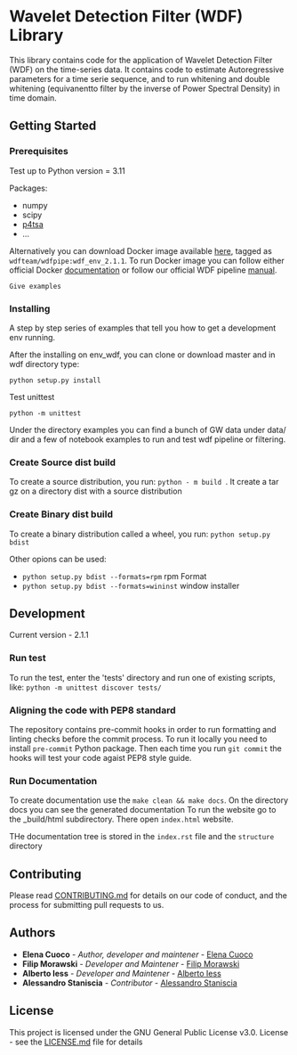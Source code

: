 # Wavelet Detection Filter (WDF) Library
This library contains code for the application of Wavelet Detection Filter (WDF) on the time-series data.
It contains code to estimate Autoregressive parameters for a time serie sequence, and to run whitening and double whitening (equivanentto filter by the inverse of Power Spectral Density) in time domain.

## Getting Started

### Prerequisites

Test up to  Python version = 3.11

Packages:

- numpy
- scipy
- [p4tsa](https://github.com/elenacuoco/p4TSA)
- ...

Alternatively you can download Docker image available [here](https://hub.docker.com/repository/docker/wdfteam/wdfpipe), tagged as `wdfteam/wdfpipe:wdf_env_2.1.1`. To run Docker image you can follow either official Docker [documentation](https://docs.docker.com/get-started/) or follow our official WDF pipeline [manual](https://wdfpipe.gitlab.io/content/manual/).

```
Give examples
```

### Installing

A step by step series of examples that tell you how to get a development env running. 

After the installing on env_wdf, you can clone or download master and in wdf directory type: 

```
python setup.py install
```

Test unittest

```
python -m unittest
```

Under the directory examples you can find a bunch of GW data under data/ dir and a few of notebook examples to run and test wdf pipeline or filtering.

### Create Source dist build
To create a source distribution, you run: `python - m build `. It create a tar gz on a directory dist with a source distribution

### Create Binary dist build
To create a binary distribution called a wheel, you run: `python setup.py bdist`

Other opions can be used:
* `python setup.py bdist --formats=rpm` rpm Format
* `python setup.py bdist --formats=wininst` window installer

## Development
Current version - 2.1.1

### Run test
To run the test, enter the 'tests' directory and run one of existing scripts, like: `python -m unittest discover tests/`

### Aligning the code with PEP8 standard
The repository contains pre-commit hooks in order to run formatting and linting checks before the commit process. To run it locally you need to install `pre-commit` Python package. Then each time you run `git commit` the hooks will test your code agaist PEP8 style guide.


### Run Documentation
To create documentation use the `make clean && make docs`. On the directory docs you can see the generated documentation
To run the website go to the _build/html subdirectory. There open `index.html` website.

THe documentation tree is stored in the `index.rst` file and the `structure` directory





## Contributing

Please read [CONTRIBUTING.md](CONTRIBUTING.md) for details on our code of conduct, and the process for submitting pull requests to us.

 
## Authors

* **Elena Cuoco** - *Author, developer and maintener* - [Elena Cuoco](https://github.com/elenacuoco)
* **Filip Morawski** - *Developer and Maintener* - [Filip Morawski](https://gitlab.com/fmorawski)
* **Alberto Iess** - *Developer and Maintener* - [Alberto Iess](https://gitlab.com/albertoiess)
* **Alessandro Staniscia** - *Contributor* - [Alessandro Staniscia](https://github.com/odyno)



## License

This project is licensed under the GNU General Public License v3.0. License - see the [LICENSE.md](LICENSE) file for details

 